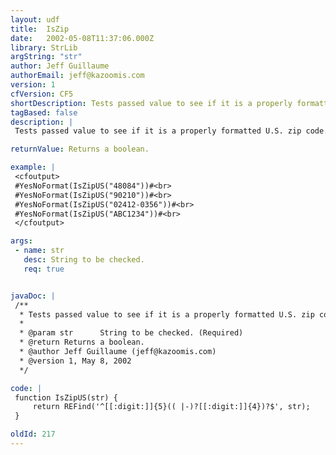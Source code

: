 ```yaml
---
layout: udf
title:  IsZip
date:   2002-05-08T11:37:06.000Z
library: StrLib
argString: "str"
author: Jeff Guillaume
authorEmail: jeff@kazoomis.com
version: 1
cfVersion: CF5
shortDescription: Tests passed value to see if it is a properly formatted U.S. zip code.
tagBased: false
description: |
 Tests passed value to see if it is a properly formatted U.S. zip code.  Does not check actual validity/existence of zip code!

returnValue: Returns a boolean.

example: |
 <cfoutput>
 #YesNoFormat(IsZipUS("48084"))#<br>
 #YesNoFormat(IsZipUS("90210"))#<br>
 #YesNoFormat(IsZipUS("02412-0356"))#<br>
 #YesNoFormat(IsZipUS("ABC1234"))#<br>
 </cfoutput>

args:
 - name: str
   desc: String to be checked.
   req: true


javaDoc: |
 /**
  * Tests passed value to see if it is a properly formatted U.S. zip code.
  * 
  * @param str      String to be checked. (Required)
  * @return Returns a boolean. 
  * @author Jeff Guillaume (jeff@kazoomis.com) 
  * @version 1, May 8, 2002 
  */

code: |
 function IsZipUS(str) {
     return REFind('^[[:digit:]]{5}(( |-)?[[:digit:]]{4})?$', str); 
 }

oldId: 217
---
```


